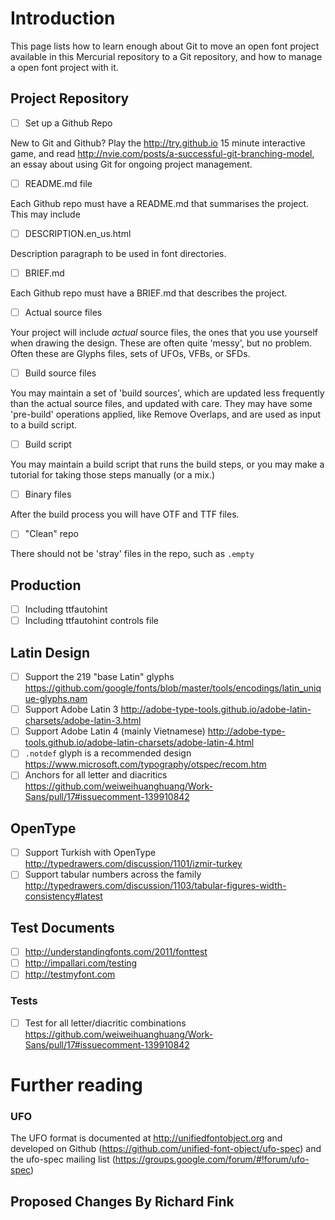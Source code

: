 # Introduction

This page lists how to learn enough about Git to move an open font project available in this Mercurial repository to a Git repository, and how to manage a open font project with it.

## Project Repository

- [ ] Set up a Github Repo

New to Git and Github? Play the http://try.github.io 15 minute interactive game, and read http://nvie.com/posts/a-successful-git-branching-model, an essay about using Git for ongoing project management.

- [ ] README.md file

Each Github repo must have a README.md that summarises the project. This may include

- [ ] DESCRIPTION.en_us.html

Description paragraph to be used in font directories.

- [ ] BRIEF.md

Each Github repo must have a BRIEF.md that describes the project. 

- [ ] Actual source files

Your project will include _actual_ source files, the ones that you use yourself when drawing the design. 
These are often quite 'messy', but no problem. 
Often these are Glyphs files, sets of UFOs, VFBs, or SFDs.

- [ ] Build source files

You may maintain a set of 'build sources', which are updated less frequently than the actual source files, and updated with care. 
They may have some 'pre-build' operations applied, like Remove Overlaps, and are used as input to a build script. 

- [ ] Build script 

You may maintain a build script that runs the build steps, or you may make a tutorial for taking those steps manually (or a mix.)

- [ ] Binary files
 
After the build process you will have OTF and TTF files.

- [ ] "Clean" repo

There should not be 'stray' files in the repo, such as `.empty` 

## Production

- [ ] Including ttfautohint 
- [ ] Including ttfautohint controls file

## Latin Design

- [ ] Support the 219 "base Latin" glyphs https://github.com/google/fonts/blob/master/tools/encodings/latin_unique-glyphs.nam
- [ ] Support Adobe Latin 3 http://adobe-type-tools.github.io/adobe-latin-charsets/adobe-latin-3.html
- [ ] Support Adobe Latin 4 (mainly Vietnamese) http://adobe-type-tools.github.io/adobe-latin-charsets/adobe-latin-4.html
- [ ] `.notdef` glyph is a recommended design https://www.microsoft.com/typography/otspec/recom.htm
- [ ] Anchors for all letter and diacritics https://github.com/weiweihuanghuang/Work-Sans/pull/17#issuecomment-139910842

## OpenType

- [ ] Support Turkish with OpenType http://typedrawers.com/discussion/1101/izmir-turkey
- [ ] Support tabular numbers across the family http://typedrawers.com/discussion/1103/tabular-figures-width-consistency#latest

## Test Documents

- [ ] http://understandingfonts.com/2011/fonttest
- [ ] http://impallari.com/testing
- [ ] http://testmyfont.com

### Tests

- [ ] Test for all letter/diacritic combinations https://github.com/weiweihuanghuang/Work-Sans/pull/17#issuecomment-139910842



# Further reading

### UFO

The UFO format is documented at http://unifiedfontobject.org and developed on Github (https://github.com/unified-font-object/ufo-spec) and the ufo-spec mailing list (https://groups.google.com/forum/#!forum/ufo-spec)

## Proposed Changes By Richard Fink

